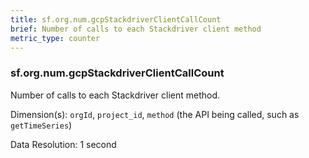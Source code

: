 ```yaml
---
title: sf.org.num.gcpStackdriverClientCallCount
brief: Number of calls to each Stackdriver client method
metric_type: counter
---
```

### sf.org.num.gcpStackdriverClientCallCount

Number of calls to each Stackdriver client method.

Dimension(s): `orgId`, `project_id`, `method` (the API being called, such as `getTimeSeries`)

Data Resolution: 1 second


